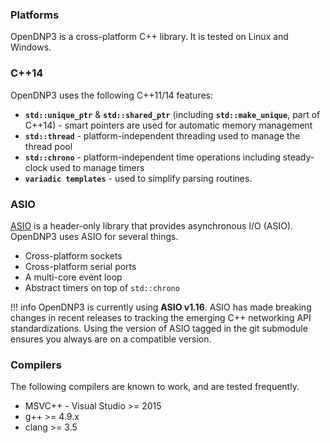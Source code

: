 ### Platforms

OpenDNP3 is a cross-platform C++ library. It is tested on Linux and Windows.

### C++14

OpenDNP3 uses the following C++11/14 features:

* **`std::unique_ptr`** & **`std::shared_ptr`** (including
  **`std::make_unique`**, part of C++14) - smart pointers are used for automatic
  memory management
* **`std::thread`** - platform-independent threading used to manage the thread
  pool
* **`std::chrono`** - platform-independent time operations including
  steady-clock used to manage timers
* **`variadic templates`** - used to simplify parsing routines.

### ASIO

[ASIO](https://think-async.com/Asio/) is a header-only library that provides
asynchronous I/O (ASIO). OpenDNP3 uses ASIO for several things.

* Cross-platform sockets
* Cross-platform serial ports
* A multi-core event loop
* Abstract timers on top of `std::chrono`

!!! info 
    OpenDNP3 is currently using **ASIO v1.16**. ASIO has made breaking changes in recent releases
    to tracking the emerging C++ networking API standardizations. Using the version of ASIO tagged
    in the git submodule ensures you always are on a compatible version.

### Compilers

The following compilers are known to work, and are tested frequently.

* MSVC++ - Visual Studio >= 2015
* g++ >= 4.9.x
* clang >= 3.5
